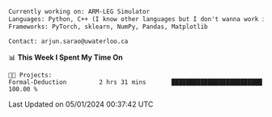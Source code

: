 ```txt
Currently working on: ARM-LEG Simulator
Languages: Python, C++ (I know other languages but I don't wanna work in them)
Frameworks: PyTorch, sklearn, NumPy, Pandas, Matplotlib

Contact: arjun.sarao@uwaterloo.ca
```

<!--START_SECTION:waka-->
📊 **This Week I Spent My Time On** 

```text
🐱‍💻 Projects: 
Formal-Deduction         2 hrs 31 mins       █████████████████████████   100.00 % 
```


 Last Updated on 05/01/2024 00:37:42 UTC
<!--END_SECTION:waka-->
